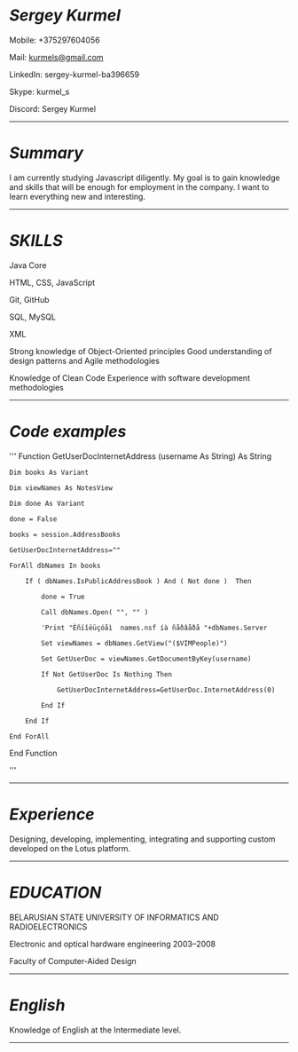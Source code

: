 ***Sergey Kurmel***
==================================

Mobile: +375297604056

Mail: kurmels@gmail.com

LinkedIn: sergey-kurmel-ba396659

Skype: kurmel_s 

Discord: Sergey Kurmel

**********************************

***Summary***
==================================

I am currently studying Javascript diligently. 
My goal is to gain knowledge and skills that will be enough for employment in the company. 
I want to learn everything new and interesting.

**********************************

***SKILLS***
==================================

Java Core 

HTML, CSS, JavaScript

Git, GitHub

SQL, MySQL

XML 

Strong knowledge of Object-Oriented principles Good understanding of design patterns and Agile methodologies  

Knowledge of Clean Code Experience with software development methodologies
**********************************

***Code examples***
==================================

'''
Function GetUserDocInternetAddress (username As String) As String

	Dim books As Variant
	
	Dim viewNames As NotesView
	
	Dim done As Variant
	
	done = False
	
	books = session.AddressBooks
	
	GetUserDocInternetAddress=""
	
	ForAll dbNames In books
	
		If ( dbNames.IsPublicAddressBook ) And ( Not done )  Then
		
			done = True
			
			Call dbNames.Open( "", "" )
			
			'Print "Èñïîëüçóåì  names.nsf íà ñåðâåðå "+dbNames.Server
			
			Set viewNames = dbNames.GetView("($VIMPeople)")	
			
			Set GetUserDoc = viewNames.GetDocumentByKey(username)
			
			If Not GetUserDoc Is Nothing Then
			
				GetUserDocInternetAddress=GetUserDoc.InternetAddress(0)
				
			End If
			
		End If
		
	End ForAll	
	
End Function

'''
**********************************

***Experience***
==================================
Designing, developing, implementing, integrating and supporting custom developed on the Lotus platform.
**********************************

***EDUCATION***
==================================
BELARUSIAN STATE UNIVERSITY OF INFORMATICS 
AND  RADIOELECTRONICS 

Electronic and optical hardware engineering 2003–2008

Faculty of Computer-Aided Design
**********************************

***English***
==================================
Knowledge of English at the Intermediate level.
**********************************

